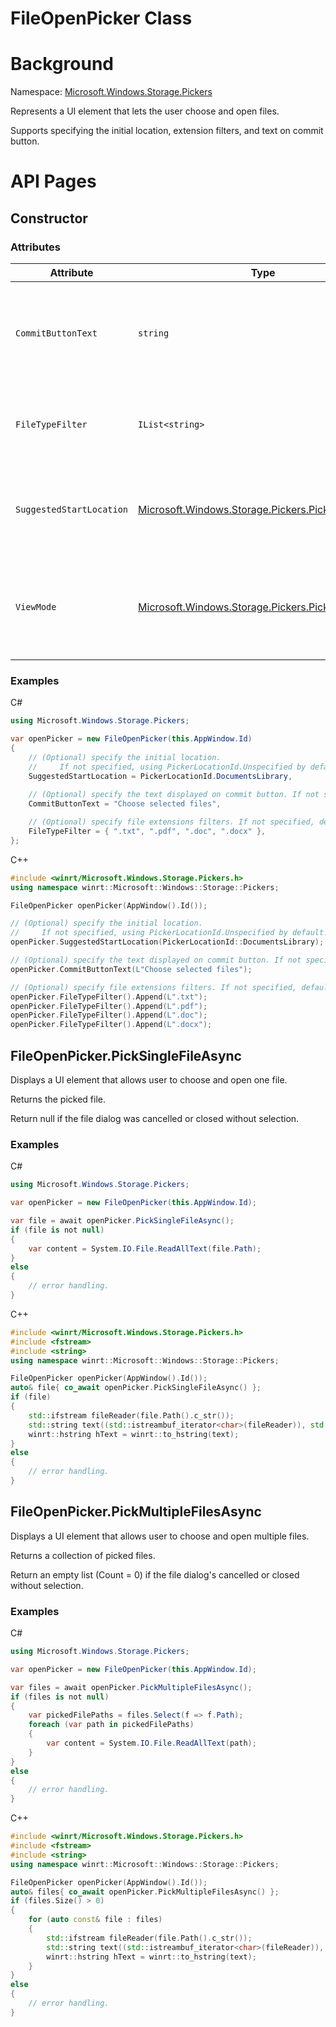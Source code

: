 FileOpenPicker Class
===

# Background

Namespace: [Microsoft.Windows.Storage.Pickers](./Microsoft.Windows.Storage.Pickers.md)

Represents a UI element that lets the user choose and open files.

Supports specifying the initial location, extension filters, and text on commit button.

# API Pages

## Constructor

### Attributes

| **Attribute**            | **Type**           | **Description**                                                          |
|--------------------------|--------------------|--------------------------------------------------------------------------|
| `CommitButtonText`       | `string`           | Gets or sets the text displayed on the commit button of the file picker. |
| `FileTypeFilter`         | `IList<string>`    | Gets the collection of file types that the file picker displays.         |
| `SuggestedStartLocation` | [Microsoft.Windows.Storage.Pickers.PickerLocationId](./PickerLocationId.md)| Gets or sets the initial location where the file picker looks for files.  |
| `ViewMode`               | [Microsoft.Windows.Storage.Pickers.PickerViewMode](./PickerViewMode.md)    | Gets or sets the view mode that the file picker is using to present items.|

### Examples
C#

```C#
using Microsoft.Windows.Storage.Pickers;

var openPicker = new FileOpenPicker(this.AppWindow.Id)
{
    // (Optional) specify the initial location.
    //     If not specified, using PickerLocationId.Unspecified by default.
    SuggestedStartLocation = PickerLocationId.DocumentsLibrary,
    
    // (Optional) specify the text displayed on commit button. If not specified, use system default.
    CommitButtonText = "Choose selected files",

    // (Optional) specify file extensions filters. If not specified, default to all (*.*)
    FileTypeFilter = { ".txt", ".pdf", ".doc", ".docx" },
};
```

C++

```C++
#include <winrt/Microsoft.Windows.Storage.Pickers.h>
using namespace winrt::Microsoft::Windows::Storage::Pickers;

FileOpenPicker openPicker(AppWindow().Id());

// (Optional) specify the initial location.
//     If not specified, using PickerLocationId.Unspecified by default.
openPicker.SuggestedStartLocation(PickerLocationId::DocumentsLibrary);

// (Optional) specify the text displayed on commit button. If not specified, use system default.
openPicker.CommitButtonText(L"Choose selected files");

// (Optional) specify file extensions filters. If not specified, default to all (*.*)
openPicker.FileTypeFilter().Append(L".txt");
openPicker.FileTypeFilter().Append(L".pdf");
openPicker.FileTypeFilter().Append(L".doc");
openPicker.FileTypeFilter().Append(L".docx");
```

## FileOpenPicker.PickSingleFileAsync

Displays a UI element that allows user to choose and open one file.

Returns the picked file.

Return null if the file dialog was cancelled or closed without selection.

### Examples

C#

```C#
using Microsoft.Windows.Storage.Pickers;

var openPicker = new FileOpenPicker(this.AppWindow.Id);

var file = await openPicker.PickSingleFileAsync();
if (file is not null)
{
    var content = System.IO.File.ReadAllText(file.Path);
}
else
{
    // error handling.
}
```

C++
```C++
#include <winrt/Microsoft.Windows.Storage.Pickers.h>
#include <fstream>
#include <string>
using namespace winrt::Microsoft::Windows::Storage::Pickers;

FileOpenPicker openPicker(AppWindow().Id());
auto& file{ co_await openPicker.PickSingleFileAsync() };
if (file)
{
    std::ifstream fileReader(file.Path().c_str());
    std::string text((std::istreambuf_iterator<char>(fileReader)), std::istreambuf_iterator<char>());
    winrt::hstring hText = winrt::to_hstring(text);
}
else
{
    // error handling.
}
```

## FileOpenPicker.PickMultipleFilesAsync

Displays a UI element that allows user to choose and open multiple files.

Returns a collection of picked files.

Return an empty list (Count = 0) if the file dialog's cancelled or closed without selection.

### Examples

C#

```C#
using Microsoft.Windows.Storage.Pickers;

var openPicker = new FileOpenPicker(this.AppWindow.Id);

var files = await openPicker.PickMultipleFilesAsync();
if (files is not null)
{
    var pickedFilePaths = files.Select(f => f.Path);
    foreach (var path in pickedFilePaths)
    {
        var content = System.IO.File.ReadAllText(path);
    }
}
else
{
    // error handling.
}
```

C++
```C++
#include <winrt/Microsoft.Windows.Storage.Pickers.h>
#include <fstream>
#include <string>
using namespace winrt::Microsoft::Windows::Storage::Pickers;

FileOpenPicker openPicker(AppWindow().Id());
auto& files{ co_await openPicker.PickMultipleFilesAsync() };
if (files.Size() > 0)
{
    for (auto const& file : files)
    {
        std::ifstream fileReader(file.Path().c_str());
        std::string text((std::istreambuf_iterator<char>(fileReader)), std::istreambuf_iterator<char>());
        winrt::hstring hText = winrt::to_hstring(text);
    }
}
else
{
    // error handling.
}
```
